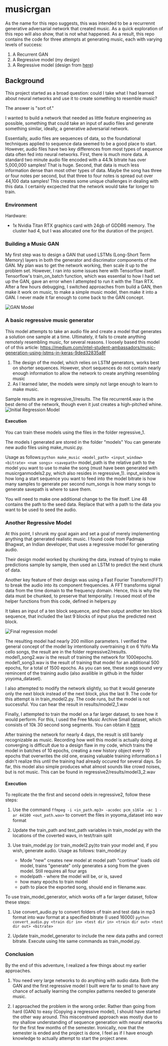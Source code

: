 # musicrgan
As the name for this repo suggests, this was intended to be a recurrennt generative adversarial network that created music. As a quick exploration of this repo will also show, that is not what happened. As a result, this repo contains the code for three attempts at generating music, each with varying levels of success:

1. A Recurrent GAN
2. A Regressive model (my design)
3. A Regressive model (design from [here](https://github.com/unnati-xyz/music-generation))


## Background
This project started as a broad question: could I take what I had learned about neural networks and use it to create something to resemble music?

The answer is "sort of."

I wanted to build a network that needed as little feature engineering as possible, something that could take an input of audio files and generate something similar, ideally, a generative adversarial network.

Essentially, audio files are sequences of data, so the foundational techniques applied to sequence data seemed to be a good place to start. However, audio files have two key differences from most types of sequence data often fed into neural networks. First, there is much more data. A standard two minute audio file encoded with a 44.1k bitrate has over 5,000,000 samples! That is huge. Second, that data is much less information dense than most other types of data. Maybe the song has three or four notes per second, but that three to four notes is spread out over 44,100 data samples! This creates some unique challenges in dealing with this data. I certainly excpected that the network would take far longer to train.

<Insert visualization of audio data>

### Environment
Hardware:
- 1x Nvidia Titan RTX graphics card with 24gb of GDDR6 memory. The cluster had 4, but I was allocated one for the duration of the project. 

### Building a Music GAN
My first step was to design a GAN that used LSTMs (Long-Short Term Memory) layers in both the generator and discrimator components of the GAN. My plan was to get the network working, then scale it up to the problem set. However, I ran into some issues here with Tensorflow itself. Tensorflow's train_on_batch function, which was essential to how I had set up the GAN, gave an error when I attempted to run it with the Titan RTX. After a few hours debugging, I switched approaches from build a GAN, then make it work on music, to make a simple music model, then make it into a GAN. I never made it far enough to come back to the GAN concept.

![GAN Model](https://github.com/westpoint-neural-networks/final-project-bobby060/blob/master/images/gan.png?raw=true)

### A basic regressive music generator
This model attempts to take an audio file and create a model that generates a solution one sample at a time. Ultimately, it fails to create anything remotely resembling music, for several reasons. I loosely based this model of of this article: https://medium.com/intel-student-ambassadors/music-generation-using-lstms-in-keras-9ded32835a8f
1. The design of the model, which relies on LSTM generators, works best on shorter sequences. However, short sequences do not contain nearly enough information to allow the network to create anything resembling music
2. As I learned later, the models were simply not large enough to learn to make music.

Sample results are in regressive_1/results. The file recurrent4.wav is the best demo of the network, though even it just creates a high-pitched whine. 
![Initial Regression Model](https://github.com/westpoint-neural-networks/final-project-bobby060/blob/master/images/regression1_model.png?raw=true)


#### Execution
You can train these models using the files in the folder regressive_1.

The models I generated are stored in the folder "models"
You can generate new audio files using make_music.py. 

Usage as follows:` python make_music <model_path> <input_window> <bitrate> <num songs> <savepath> `
model_path is the relative path to the model you want to use to make the song (must have been generated with musicrganmodels2.py, which also resides in regressive_1).
input_window is how long a start sequence you want to feed into the model
bitrate is how many samples to generate per second
num_songs is how many songs to generate
savepath is where to save them.

You will need to make one additional change to the file itself. Line 48 contains the path to the seed data. Replace that with a path to the data you want to be used to seed the audio.


### Another Regressive Model
At this point, I shrunk my goal again and set a goal of merely implementing anything that generated realistic music. I found code from Padmaja Bhagwat, an Indian developer, that uses a regressive model for generating audio. 

Their design model worked by chunking the data, instead of trying to make predictions sample by sample, then used an LSTM to predict the next chunk of data.

Another key feature of their design was using a Fast Fourier Transform(FFT) to break the audio into its component frequencies. A FFT transforms signal data from the time domain to the frequency domain. Hence, this is why the data must be chunked, to preserve that temporality. I reused most of the helper functions from this code, defined in helpers.py

It takes an input of a ten block sequence, and then output another ten block sequence, that included the last 9 blocks of input plus the predicted next block. 

![Final regression model](https://github.com/westpoint-neural-networks/final-project-bobby060/blob/master/images/regression2_model.png?raw=true)

The resulting model had nearly 200 million parameters. I verified the general concept of the model by intentionally overtraining it on 6 YoYo Ma cello songs, the result are in the folder regressive2/results.
model1_song2.wav is the result of training the network for 1000epochs.
model1_song3.wav is the result of training that model for an additional 500 epochs, for a total of 1500 epochs. 
As you can see, these songs sound very remincent of the training audio (also availible in github in the folder yoyoma_dataset).


I also attempted to modify the network slightly, so that it would generate only the next block instead of the next block, plus the last 9. The code for this attempt is in train_model2.py. The code runs, but the model is not successful. You can hear the result in results/model2_1.wav

Finally, I attempted to train the model on a far larger dataset, to see how it would perform. For this, I used the Free Music Archive Small dataset, which consists of 10k 30 second song segments. You can obtain it [here](https://github.com/mdeff/fma)

After training the network for nearly 4 days, the result is still barely recognizable as music. Recording how well this model is actually doing at converging is difficult due to a design flaw in my code, which trains the model in batches of 10 epochs, creating a new history object every 10 epochs that overwrites the old one, erasing valuable training information.s I didn't realize this until the training had already occured for several days. So far, this model also simple produces what almost sounds like crowd noises, but is not music. This can be found in regressive2/results/model3_2.wav


#### Execution
To replicate the the first and second odels in regressive2, follow these steps:

1. Use the command `ffmpeg -i <in_path.mp3> -acodec pcm_s16le -ac 1 -ar 44100 <out_path.wav>` to convert the files in yoyoma_dataset into wav format
2. Update the train_path and test_path variables in train_model.py with the locations of the coverted wavs, in test/train split
3. Use train_model.py (or train_model2.py)to train your model and, if you wish, generate audio. Usage as follows:
	train_model.py <mode> <modelpath> <epochs> <songpath>

	- Mode
	"new" creates new model at model path
	"continue" loads old model, trains
	"generate" only generates a song from the given model. Still requires all four args
	- modelpath - where the model will be, or is, saved
	- how many epochs to train model
	- path to place the exported song, should end in filename.wav.

To use train_model_generator, which works off a far larger dataset, follow these steps:
1. Use convert_audio.py to convert folders of train and test data in mp3 format into wav format at a specified bitrate (I used 16000)
`python convert_audio.py <train dir in> <test dir in> <train dir out> <test dir out> <bitrate>`

2. Update train_model_generator to include the new data paths and correct bitrate. Execute using hte same commands as train_model.py.


### Conclusion
By the end of this adventure, I realized a few things about my earlier approaches.
1. You need very large networks to do anything with audio data. Both the GAN and the first regressive model I built were far to small to have any chance of actually learning the complex patterns needed to generate music.

2. I approached the problem in the wrong order. Rather than going from hard (GAN) to easy (Copying a regressive model), I should have started the other way around. This misconstrued approach was mostly due to my shallow understanding of sequence generation with neural networks for the first few months of the semester. Ironically, now that the semester is ended and the project is done, I feel as if I have enough knowledge to actually attempt to start the project anew.








